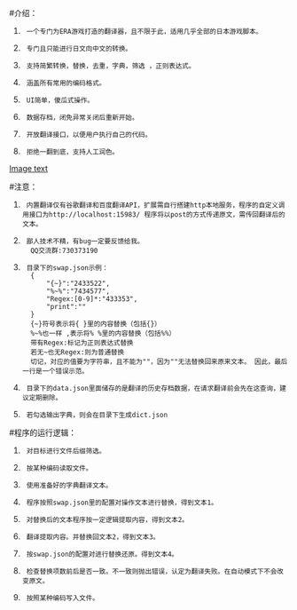 #介绍：
1.      一个专门为ERA游戏打造的翻译器，且不限于此，适用几乎全部的日本游戏脚本。
2.      专门且只能进行日文向中文的转换。
3.      支持简繁转换，替换，去重，字典，筛选 ，正则表达式。
4.      涵盖所有常用的编码格式。
5.      UI简单，傻瓜式操作。
6.      数据存档，闭免异常关闭后重新开始。
7.      开放翻译接口，以便用户执行自己的代码。
8.      拒绝一翻到底，支持人工润色。
[Image text](https://pic.imgdb.cn/item/630c3a9416f2c2beb1f7a966.png)

#注意：
1.      内置翻译仅有谷歌翻译和百度翻译API，扩展需自行搭建http本地服务，程序的自定义调用接口为http://localhost:15983/ 程序将以post的方式传递原文，需传回翻译后的文本。
2.      鄙人技术不精，有bug一定要反馈给我。
         QQ交流群:730373190
3.      目录下的swap.json示例：
         {
             "{~}":"2433522",
             "%~%":"7434577",
             "Regex:[0-9]*:"433353",
             "print":""
         }
         {~}符号表示将{ }里的内容替换（包括{}）
         %~%也一样 ,表示将% %里的内容替换（包括%%）
         带有Regex:标记为正则表达式替换
         若无~也无Regex:则为普通替换
         切记，对应的值要为字符串，且不能为""，因为""无法替换回来原来文本。 因此，最后一行是一个错误示范。
4.      目录下的data.json里面储存的是翻译的历史存档数据，在请求翻译前会先在这查询，建议定期删除。
5.      若勾选输出字典，则会在目录下生成dict.json

#程序的运行逻辑：
1.      对目标进行文件后缀筛选。
2.      按某种编码读取文件。
3.      使用准备好的字典翻译文本。
4.      程序按照swap.json里的配置对操作文本进行替换，得到文本1。
5.      对替换后的文本程序按一定逻辑提取内容，得到文本2。
6.      翻译提取内容。并替换回文本2，得到文本3。
7.      按swap.json的配置对进行替换还原。得到文本4。
8.      检查替换项数前后是否一致。不一致则抛出错误，认定为翻译失败。在自动模式下不会改变原文。
9.      按照某种编码写入文件。

